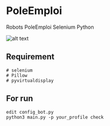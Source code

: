 # PoleEmploi
Robots PoleEmploi Selenium Python

![alt text](http://alloemploi.fr/img/logo-pole-emploi.png)

## Requirement
```
# selenium 
# Pillow
# pyvirtualdisplay
```

## For run
```
edit config_bot.py
python3 main.py -p your_profile check 
```
